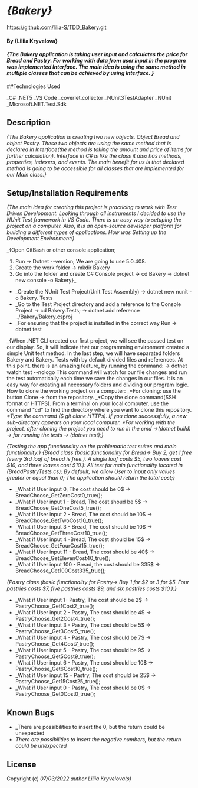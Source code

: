 # _{Bakery}_

https://github.com/lilia-S/TDD_Bakery.git

#### By {Liliia Kryvelova}

 
#### _{The Bakery application is taking user input and calculates the price for Bread and Pastry. For working with data from user input in the program was implemented Interface. The main idea is using the same method in multiple classes that can be achieved by using Interface. }_

##Technologies Used

_C# .NET5
_VS Code
_coverlet.collector
_NUnit3TestAdapter
_NUnit
_Microsoft.NET.Test.Sdk

## Description

_{The Bakery application is creating two new objects. Object Bread and object Pastry. These two objects are using the same method that is declared in Interface(the method is taking the amount and price of items for further calculation). Interface in C# is like the class it also has methods, properties, indexers, and events. The main benefit for us is that declared method is going to be accessible for all classes that are implemented for our Main class.}_

## Setup/Installation Requirements

_{The main idea for creating this project is practicing to work with Test Driven Development. Looking through all instruments I decided to use the NUnit Test framework in VS Code. There is an easy way to setuping the project on a computer. Also, it is an open-source developer platform for building a different types of applications. How was Setting up the Development Environment:}_

_{Open GitBash or other console application;
  1. Run -> Dotnet --version; We are going to use 5.0.408.
  2. Create the work folder -> mkdir Bakery
  3. Go into the folder and create C# Console project -> cd Bakery
-> dotnet new console -o Bakery}_

  * _Create the NUnit Test Project(Unit Test Assembly) -> dotnet new nunit -o Bakery. Tests
  * _Go to the Test Project directory and add a reference to the Console Project -> cd Bakery.Tests; -> dotnet add reference ../Bakery/Bakery.csproj
  * _For ensuring that the project is installed in the correct way Run -> dotnet test
  
_{When .NET CLI created our first project, we will see the passed test on our display. So, it will indicate that our programming environment created a simple Unit test method. In the last step, we will have separated folders Bakery and Bakery. Tests with by default divided files and references.
At this point. there is an amazing feature, by running the command: -> dotnet watch test --nologo
This command will watch for our file changes and run the test automatically each time we save the changes in our files.
It is an easy way for creating all necessary folders and dividing our program logic.
How to clone the working project on a computer: _*For cloning: use the button Clone -> from the repository. _*Copy the clone command(SSH format or HTTPS). From a terminal on your local computer, use the command "cd" to find the directory where you want to clone this repository. _*Type the command ($ git clone HTTPs). If you clone successfully, a new sub-directory appears on your local computer. *For working with the project, after cloning the project you need to run in the cmd ->(dotnet build) -> for running the tests -> (dotnet test);}_

_{Testing the app functionality on the problematic test suites and main functionality:}_
_{Bread class (basic functionality for Bread-> Buy 2, get 1 free (every 3rd loaf of bread is free.). A single loaf costs $5, two loaves cost $10, and three loaves cost $10.): All test for main functionality located in (BreadPastryTests.cs); By default, we allow User to input only values greater or equal than 0;
The application should return the total cost;}_

* _What if User input 0, The cost should be 0$ -> BreadChoose_GetZeroCost0_true();
* _What if User input 1 - Bread, The cost shoud be 5$ -> BreadChoose_GetOneCost5_true();
* _What if User input 2 - Bread, The cost should be 10$ -> BreadChoose_GetTwoCost10_true();
* _What if User input 3 - Bread, The cost should be 10$ -> BreadChoose_GetThreeCost10_true();
* _What if User input 4 -Bread, The cost should be 15$ -> BreadChoose_GetFourCost15_true();
* _What if User input 11 - Bread, The cost should be 40$ -> BreadChoose_GetElevenCost40_true();
* _What if User input 100 - Bread, the cost should be 335$ -> BreadChoose_Get100Cost335_true();

_{Pastry class (basic functionality for Pastry-> Buy 1 for $2 or 3 for $5. Four pastries costs $7, five pastries costs $9, and six pastries costs $10.):}_
* _What if User input 1- Pastry, The cost should be 2$ -> PastryChoose_Get1Cost2_true();
* _What if User input 2 - Pastry, The cost should be 4$ -> PastryChoose_Get2Cost4_true();
* _What if User input 3 - Pastry, The cost should be 5$ -> PastryChoose_Get3Cost5_true();
* _What if User input 4 - Pastry, The cost should be 7$ -> PastryChoose_Get4Cost7_true();
* _What if User input 5 - Pastry, The cost should be 9$ -> PastryChoose_Get5Cost9_true();
* _What if User input 6 - Pastry, The cost should be 10$ -> PastryChoose_Get6Cost10_true();
* _What if User input 15 - Pastry, The cost should be 25$ -> PastryChoose_Get15Cost25_true();
* _What if User input 0 - Pastry, The cost should be 0$ -> PastryChoose_Get0Cost0_true();

## Known Bugs
* _There are possibilities to insert the 0, but the return could be unexpected
* _There are possibilities to insert the negative numbers, but the return could be unexpected_

## License

Copyright (c) _07/03/2022_ _author Liliia Kryvelova(s)_
